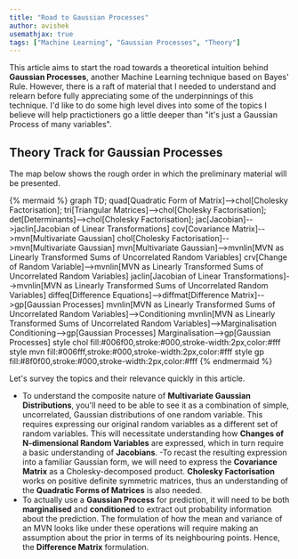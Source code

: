```yaml
---
title: "Road to Gaussian Processes"
author: avishek
usemathjax: true
tags: ["Machine Learning", "Gaussian Processes", "Theory"]
---
```


This article aims to start the road towards a theoretical intuition behind **Gaussian Processes**, another Machine Learning technique based on Bayes' Rule. However, there is a raft of material that I needed to understand and relearn before fully appreciating some of the underpinnings of this technique. I'd like to do some high level dives into some of the topics I believe will help practictioners go a little deeper than "it's just a Gaussian Process of many variables".

## Theory Track for Gaussian Processes
The map below shows the rough order in which the preliminary material will be presented.

{% mermaid %}
graph TD;
quad[Quadratic Form of Matrix]-->chol[Cholesky Factorisation];
tri[Triangular Matrices]-->chol[Cholesky Factorisation];
det[Determinants]-->chol[Cholesky Factorisation];
jac[Jacobian]-->jaclin[Jacobian of Linear Transformations]
cov[Covariance Matrix]-->mvn[Multivariate Gaussian]
chol[Cholesky Factorisation]-->mvn[Multivariate Gaussian]
mvn[Multivariate Gaussian]-->mvnlin[MVN as Linearly Transformed Sums of Uncorrelated Random Variables]
crv[Change of Random Variable]-->mvnlin[MVN as Linearly Transformed Sums of Uncorrelated Random Variables]
jaclin[Jacobian of Linear Transformations]-->mvnlin[MVN as Linearly Transformed Sums of Uncorrelated Random Variables]
diffeq[Difference Equations]-->diffmat[Difference Matrix]-->gp[Gaussian Processes]
mvnlin[MVN as Linearly Transformed Sums of Uncorrelated Random Variables]-->Conditioning
mvnlin[MVN as Linearly Transformed Sums of Uncorrelated Random Variables]-->Marginalisation
Conditioning-->gp[Gaussian Processes]
Marginalisation-->gp[Gaussian Processes]
style chol fill:#006f00,stroke:#000,stroke-width:2px,color:#fff
style mvn fill:#006fff,stroke:#000,stroke-width:2px,color:#fff
style gp fill:#8f0f00,stroke:#000,stroke-width:2px,color:#fff
{% endmermaid %}

Let's survey the topics and their relevance quickly in this article.

- To understand the composite nature of **Multivariate Gaussian Distributions**, you'll need to be able to see it as a combination of simple, uncorrelated, Gaussian distributions of one random variable. This requires expressing our original random variables as a different set of random variables. This will necessitate understanding how **Changes of N-dimensional Random Variables** are expressed, which in turn require a basic understanding of **Jacobians**.
-To recast the resulting expression into a familiar Gaussian form, we will need to express the **Covariance Matrix** as a Cholesky-decomposed product. **Cholesky Factorisation** works on positive definite symmetric matrices, thus an understanding of the **Quadratic Forms of Matrices** is also needed.
- To actually use a **Gaussian Process** for prediction, it will need to be both **marginalised** and **conditioned** to extract out probability information about the prediction. The formulation of how the mean and variance of an MVN looks like under these operations will require making an assumption about the prior in terms of its neighbouring points. Hence, the **Difference Matrix** formulation.

